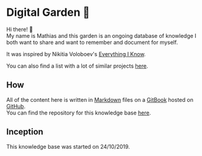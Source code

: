 # Digital Garden 🌿
Hi there! 👋  
My name is Mathias and this garden is an ongoing database of knowledge I both want to share and want to remember and document for myself.

It was inspired by Nikitia Voloboev's [Everything I Know](https://wiki.nikitavoloboev.xyz/).

You can also find a list with a lot of similar projects [here](https://github.com/RichardLitt/meta-knowledge#readme).

## How
All of the content here is written in [Markdown](https://en.wikipedia.org/wiki/Markdown) files on a [GitBook](https://gitbook.com) hosted on [GitHub](https://github.com).  
You can find the repository for this knowledge base [here](https://github.com/MateBoy/knowledge-base).

## Inception
This knowledge base was started on 24/10/2019.